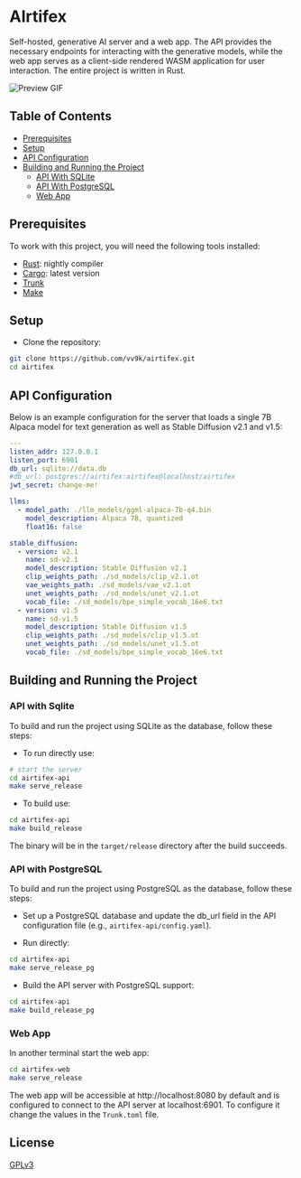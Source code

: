 # AIrtifex

Self-hosted, generative AI server and a web app. The API provides the necessary endpoints for interacting with the generative models, while the web app serves as a client-side rendered WASM application for user interaction. The entire project is written in Rust.



![Preview GIF](https://raw.githubusercontent.com/vv9k/airtifex/master/assets/preview.gif)


## Table of Contents

- [Prerequisites](#prerequisites)
- [Setup](#setup)
- [API Configuration](#api-configuration)
- [Building and Running the Project](#building-and-running-the-project)
  - [API With SQLite](#api-with-sqlite)
  - [API With PostgreSQL](#api-with-postgresql)
  - [Web App](#web-app)

## Prerequisites

To work with this project, you will need the following tools installed:

- [Rust](https://www.rust-lang.org/tools/install): nightly compiler
- [Cargo](https://doc.rust-lang.org/cargo/getting-started/installation.html): latest version
- [Trunk](https://trunkrs.dev/#install)
- [Make](https://www.gnu.org/software/make/)

## Setup

* Clone the repository:

```sh
git clone https://github.com/vv9k/airtifex.git
cd airtifex
```

## API Configuration

Below is an example configuration for the server that loads a single 7B Alpaca model for text generation as well as Stable Diffusion v2.1 and v1.5:

```yaml
---
listen_addr: 127.0.0.1
listen_port: 6901
db_url: sqlite://data.db
#db_url: postgres://airtifex:airtifex@localhost/airtifex
jwt_secret: change-me!

llms:
  - model_path: ./llm_models/ggml-alpaca-7b-q4.bin
    model_description: Alpaca 7B, quantized
    float16: false

stable_diffusion:
  - version: v2.1
    name: sd-v2.1
    model_description: Stable Diffusion v2.1
    clip_weights_path: ./sd_models/clip_v2.1.ot
    vae_weights_path: ./sd_models/vae_v2.1.ot
    unet_weights_path: ./sd_models/unet_v2.1.ot
    vocab_file: ./sd_models/bpe_simple_vocab_16e6.txt
  - version: v1.5
    name: sd-v1.5
    model_description: Stable Diffusion v1.5
    clip_weights_path: ./sd_models/clip_v1.5.ot
    unet_weights_path: ./sd_models/unet_v1.5.ot
    vocab_file: ./sd_models/bpe_simple_vocab_16e6.txt
```

## Building and Running the Project

### API with Sqlite

To build and run the project using SQLite as the database, follow these steps:

* To run directly use:

```sh
# start the server
cd airtifex-api
make serve_release
```
* To build use:
```sh
cd airtifex-api
make build_release
```
The binary will be in the `target/release` directory after the build succeeds.


### API with PostgreSQL

To build and run the project using PostgreSQL as the database, follow these steps:

* Set up a PostgreSQL database and update the db_url field in the API configuration file (e.g., `airtifex-api/config.yaml`).

* Run directly:
```sh
cd airtifex-api
make serve_release_pg
```

* Build the API server with PostgreSQL support:
```sh
cd airtifex-api
make build_release_pg
```

### Web App

In another terminal start the web app:
```sh
cd airtifex-web
make serve_release
```

The web app will be accessible at http://localhost:8080 by default and is configured to connect to the API server at localhost:6901. To configure it change the values in the `Trunk.toml` file.


## License
[GPLv3](https://github.com/vv9k/airtifex/blob/master/LICENSE)
